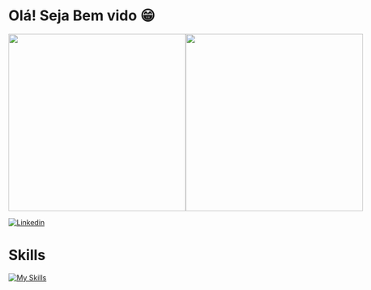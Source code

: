 <h1>Olá! Seja Bem vido 😁</h1>

<div style="display: flex;">
    <img align="center" width="350px" src="https://github-readme-stats.vercel.app/api?username=rennerCostaa12&show_icons=true&theme=dracula&layout=compact" />
    <img align="center" width="350px" src="https://github-readme-stats.vercel.app/api/top-langs/?username=rennerCostaa12&layout=compact&theme=dracula" />
</div>

[![Linkedin](https://img.shields.io/badge/LinkedIn-0077B5?style=for-the-badge&logo=linkedin&logoColor=white)](https://www.linkedin.com/in/renner-costa-098a101a0/)
# Skills
[![My Skills](https://skillicons.dev/icons?i=js,typescript,html,css,react,nextjs,redux,nodejs,nestjs,php,docker,laravel)](https://skillicons.dev)

